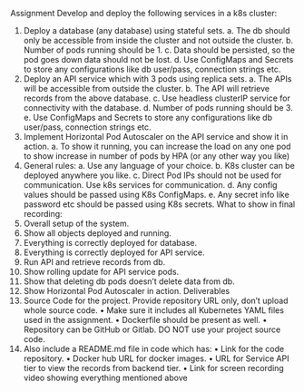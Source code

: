 Assignment
Develop and deploy the following services in a k8s cluster:

1. Deploy a database (any database) using stateful sets.
   a. The db should only be accessible from inside the cluster and not outside
   the cluster.
   b. Number of pods running should be 1.
   c. Data should be persisted, so the pod goes down data should not be lost.
   d. Use ConfigMaps and Secrets to store any configurations like db
   user/pass, connection strings etc.
2. Deploy an API service which with 3 pods using replica sets.
   a. The APIs will be accessible from outside the cluster.
   b. The API will retrieve records from the above database.
   c. Use headless clusterIP service for connectivity with the database.
   d. Number of pods running should be 3.
   e. Use ConfigMaps and Secrets to store any configurations like db
   user/pass, connection strings etc.
3. Implement Horizontal Pod Autoscaler on the API service and show it in action.
   a. To show it running, you can increase the load on any one pod to show
   increase in number of pods by HPA (or any other way you like)
4. General rules:
   a. Use any language of your choice.
   b. K8s cluster can be deployed anywhere you like.
   c. Direct Pod IPs should not be used for communication. Use k8s services
   for communication.
   d. Any config values should be passed using K8s ConfigMaps.
   e. Any secret info like password etc should be passed using K8s secrets.
   What to show in final recording:
5. Overall setup of the system.
6. Show all objects deployed and running.
7. Everything is correctly deployed for database.
8. Everything is correctly deployed for API service.
9. Run API and retrieve records from db.
10. Show rolling update for API service pods.
11. Show that deleting db pods doesn’t delete data from db.
12. Show Horizontal Pod Autoscaler in action.
    Deliverables
13. Source Code for the project. Provide repository URL only, don’t upload whole
    source code.
    • Make sure it includes all Kubernetes YAML files used in the assignment.
    • Dockerfile should be present as well.
    • Repository can be GitHub or Gitlab. DO NOT use your project source
    code.
14. Also include a README.md file in code which has:
    • Link for the code repository.
    • Docker hub URL for docker images.
    • URL for Service API tier to view the records from backend tier.
    • Link for screen recording video showing everything mentioned above
